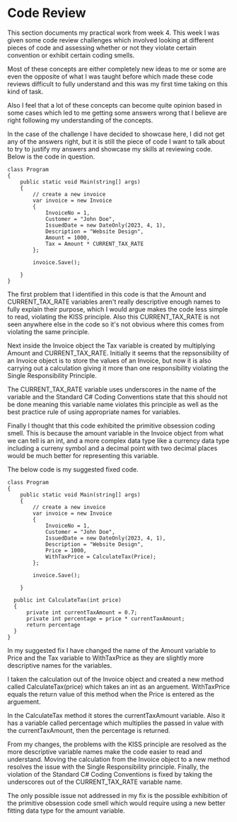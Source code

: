 # Code Review

This section documents my practical work from week 4.  This week I was given some code review challenges which involved looking at different pieces of code and assessing whether or not they violate certain convention or exhibit certain coding smells.

Most of these concepts are either completely new ideas to me or some are even the opposite of what I was taught before which made these code reviews difficult to fully understand and this was my first time taking on this kind of task.

Also I feel that a lot of these concepts can become quite opinion based in some cases which led to me getting some answers wrong that I believe are right following my understanding of the concepts.

In the case of the challenge I have decided to showcase here, I did not get any of the answers right, but it is still the piece of code I want to talk about to try to justify my answers and showcase my skills at reviewing code.  Below is the code in question.

```
class Program
{
    public static void Main(string[] args)
    {
        // create a new invoice
        var invoice = new Invoice
        {
            InvoiceNo = 1,
            Customer = "John Doe",
            IssuedDate = new DateOnly(2023, 4, 1),
            Description = "Website Design",
            Amount = 1000,
            Tax = Amount * CURRENT_TAX_RATE
        };

        invoice.Save();

    }
} 
```

The first problem that I identified in this code is that the Amount and CURRENT_TAX_RATE variables aren't really descriptive enough names to fully explain their purpose, which I would argue makes the code less simple to read, violating the KISS principle.  Also this CURRENT_TAX_RATE is not seen anywhere else in the code so it's not obvious where this comes from violating the same principle.

Next inside the Invoice object the Tax variable is created by multiplying Amount and CURRENT_TAX_RATE.  Initially it seems that the repsonsibility of an Invoice object is to store the values of an Invoice, but now it is also carrying out a calculation giving it more than one responsibility violating the Single Responsibility Principle.

The CURRENT_TAX_RATE variable uses underscores in the name of the variable and the Standard C# Coding Conventions state that this should not be done meaning this variable name violates this principle as well as the best practice rule of using appropriate names for variables.

Finally I thought that this code exhibited the primitive obsession coding smell.  This is because the amount variable in the Invoice object from what we can tell is an int, and a more complex data type like a currency data type including a curreny symbol and a decimal point with two decimal places would be much better for representing this variable.

The below code is my suggested fixed code.

```
class Program
{
    public static void Main(string[] args)
    {
        // create a new invoice
        var invoice = new Invoice
        {
            InvoiceNo = 1,
            Customer = "John Doe",
            IssuedDate = new DateOnly(2023, 4, 1),
            Description = "Website Design",
            Price = 1000,
            WithTaxPrice = CalculateTax(Price);
        };

        invoice.Save();

    }

  public int CalculateTax(int price)
  {
      private int currentTaxAmount = 0.7;
      private int percentage = price * currentTaxAmount;
      return percentage
  }
}
```

In my suggested fix I have changed the name of the Amount variable to Price and the Tax variable to WithTaxPrice as they are slightly more descriptive names for the variables.

I taken the calculation out of the Invoice object and created a new method called CalculateTax(price) which takes an int as an arguement.  WithTaxPrice equals the return value of this method when the Price is entered as the arguement.

In the CalculateTax method it stores the currentTaxAmount variable.  Also it has a variable called percentage which multiplies the passed in value with the currentTaxAmount, then the percentage is returned.

From my changes, the problems with the KISS principle are resolved as the more descriptive variable names make the code easier to read and understand.  Moving the calculation from the Invoice object to a new method resolves the issue with the Single Responsibility principle.  Finally, the violation of the Standard C# Coding Conventions is fixed by taking the underscores out of the CURRENT_TAX_RATE variable name.

The only possible issue not addressed in my fix is the possible exhibition of the primitive obsession code smell which would require using a new better fitting data type for the amount variable.
